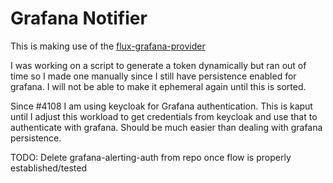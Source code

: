 # Grafana Notifier

This is making use of the [flux-grafana-provider](https://fluxcd.io/docs/components/notification/provider/#grafana)

I was working on a script to generate a token dynamically but ran out of time so I made one manually since I still have persistence enabled for grafana. I will not be able to make it ephemeral again until this is sorted.

Since #4108 I am using keycloak for Grafana authentication. This is kaput until I adjust this workload to get credentials from keycloak and use that to authenticate with grafana. Should be much easier than dealing with grafana persistence.

TODO: Delete grafana-alerting-auth from repo once flow is properly established/tested
